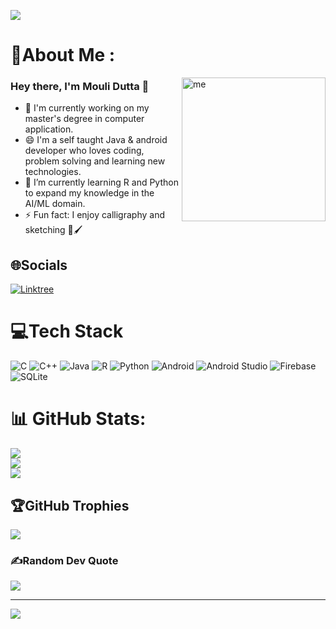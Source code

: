 ![](https://user-images.githubusercontent.com/117016206/229018540-8336a66e-87db-48ef-a37e-39e904d40ae7.png)

# 💫About Me :
<img align="right" alt="me" width="230" src="https://user-images.githubusercontent.com/117016206/229030640-bbbd1100-047f-475e-814a-cf3d2499bc15.png"/>

### Hey there, I'm Mouli Dutta 👋
- 🔭 I'm currently working on my master's degree in computer application.
- 😄 I'm a self taught Java & android developer who loves coding, problem solving and learning new technologies.
- 🌱 I’m currently learning R and Python to expand my knowledge in the AI/ML domain.
- ⚡ Fun fact: I enjoy calligraphy and sketching 🎨🖌️

## 🌐Socials
[![Linktree](https://img.shields.io/badge/Linktree-%23E4405F.svg?logo=Linktree&logoColor=white)](https://linktr.ee/mouli_dutta) 


# 💻Tech Stack
![C](https://img.shields.io/badge/c-%2300599C.svg?style=plastic&logo=c&logoColor=white) 
![C++](https://img.shields.io/badge/c++-%2300599C.svg?style=plastic&logo=c%2B%2B&logoColor=white)
![Java](https://img.shields.io/badge/java-%23ED8B00.svg?style=plastic&logo=java&logoColor=white) 
![R](https://img.shields.io/badge/r-%23276DC3.svg?style=plastic&logo=r&logoColor=white) 
![Python](https://img.shields.io/badge/python-%2300599C.svg?style=plastic&logo=r&logoColor=white) 
![Android](https://img.shields.io/badge/Android-%230075B5.svg?style=plastic&logo=Android&logoColor=white) 
![Android Studio](https://img.shields.io/badge/AndroidStudio-%23512BD4.svg?style=plastic&logo=AndroidStudio&logoColor=white) 
![Firebase](https://img.shields.io/badge/firebase-%23039BE5.svg?style=plastic&logo=firebase) 
![SQLite](https://img.shields.io/badge/sqlite-%2307405e.svg?style=plastic&logo=sqlite&logoColor=white)

# 📊 GitHub Stats:
![](https://github-readme-stats.vercel.app/api?username=mouli-dutta&theme=dark&hide_border=false&include_all_commits=false&count_private=false)<br/>
![](https://github-readme-streak-stats.herokuapp.com/?user=mouli-dutta&theme=dark&hide_border=false)<br/>
![](https://github-readme-stats.vercel.app/api/top-langs/?username=mouli-dutta&theme=dark&hide_border=false&include_all_commits=false&count_private=false&layout=compact)

## 🏆GitHub Trophies
![](https://github-trophies.vercel.app/?username=mouli-dutta&theme=dracula&no-frame=false&no-bg=false&margin-w=4)

### ✍️Random Dev Quote
![](https://quotes-github-readme.vercel.app/api?type=horizontal&theme=dark)

---
[![](https://visitcount.itsvg.in/api?id=mouli-dutta&icon=0&color=0)](https://visitcount.itsvg.in)
